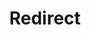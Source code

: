 ﻿---
layout: src/layouts/Redirect.astro
title: Redirect
redirect: /docs/tenants/tenant-tags
pubDate:  2023-01-01
navSearch: false
navSitemap: false
navMenu: false
---
